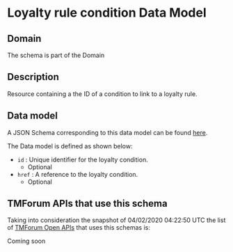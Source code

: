 # Loyalty rule condition Data Model

## Domain

The  schema is part of the  Domain

## Description

Resource containing a the ID of a condition to link to a loyalty rule.

## Data model

A JSON Schema corresponding to this data model can be found
[here](https://github.com/tmforum-rand/schemas/blob/candidates/Product/LoyaltyRuleCondition.schema.json).

The Data model is defined as shown below:
- `id` : Unique identifier for the loyalty condition.
  - Optional
- `href` : A reference to the loyalty condition.
  - Optional




## TMForum APIs that use this schema

Taking into consideration the snapshot of 04/02/2020 04:22:50 UTC the list of [TMForum Open APIs](https://www.tmforum.org/open-apis/) that uses this schemas is:

Coming soon